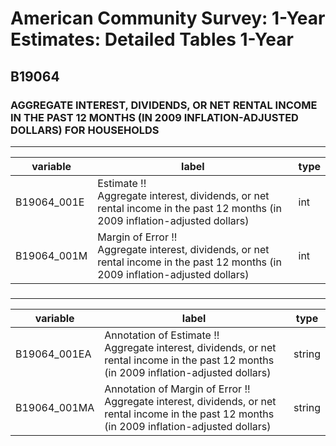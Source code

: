 # American Community Survey: 1-Year Estimates: Detailed Tables 1-Year

## B19064

### AGGREGATE INTEREST, DIVIDENDS, OR NET RENTAL INCOME IN THE PAST 12 MONTHS (IN 2009 INFLATION-ADJUSTED DOLLARS) FOR HOUSEHOLDS

___

| variable | label | type |
| ----- | ----- | ----- |
| B19064_001E | Estimate !!<br>Aggregate interest, dividends, or net rental income in the past 12 months (in 2009 inflation-adjusted dollars) | int |
| B19064_001M | Margin of Error !!<br>Aggregate interest, dividends, or net rental income in the past 12 months (in 2009 inflation-adjusted dollars) | int |
### 

___

| variable | label | type |
| ----- | ----- | ----- |
| B19064_001EA | Annotation of Estimate !!<br>Aggregate interest, dividends, or net rental income in the past 12 months (in 2009 inflation-adjusted dollars) | string |
| B19064_001MA | Annotation of Margin of Error !!<br>Aggregate interest, dividends, or net rental income in the past 12 months (in 2009 inflation-adjusted dollars) | string |

